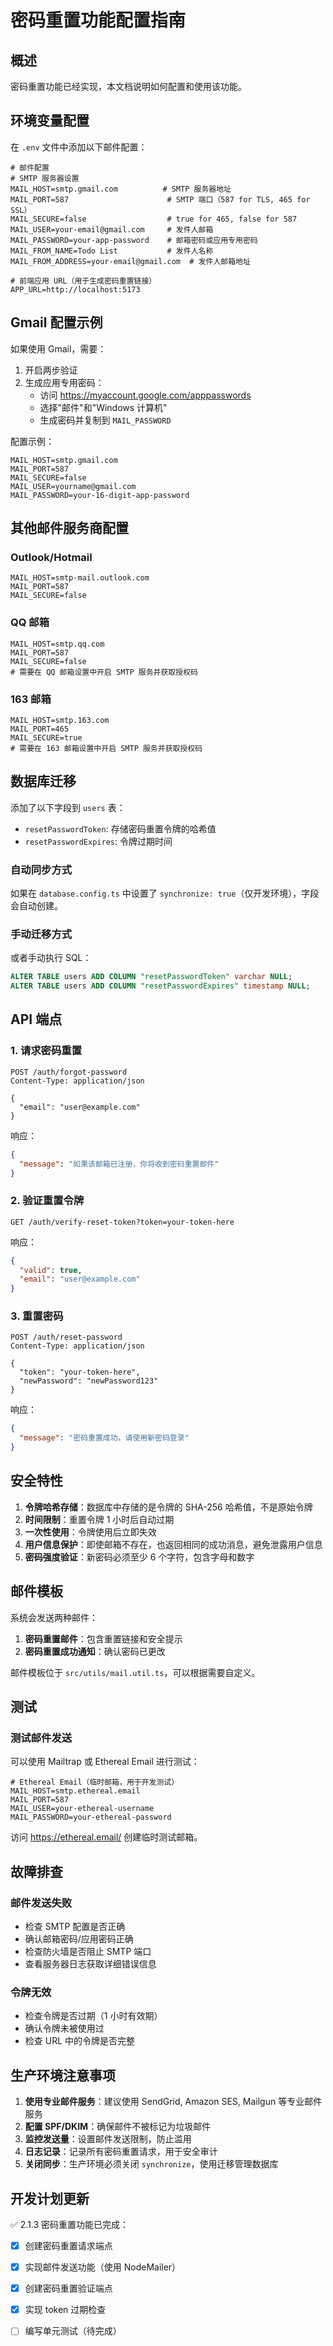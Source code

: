 # 密码重置功能配置指南

## 概述
密码重置功能已经实现，本文档说明如何配置和使用该功能。

## 环境变量配置

在 `.env` 文件中添加以下邮件配置：

```env
# 邮件配置
# SMTP 服务器设置
MAIL_HOST=smtp.gmail.com          # SMTP 服务器地址
MAIL_PORT=587                      # SMTP 端口（587 for TLS, 465 for SSL）
MAIL_SECURE=false                  # true for 465, false for 587
MAIL_USER=your-email@gmail.com     # 发件人邮箱
MAIL_PASSWORD=your-app-password    # 邮箱密码或应用专用密码
MAIL_FROM_NAME=Todo List           # 发件人名称
MAIL_FROM_ADDRESS=your-email@gmail.com  # 发件人邮箱地址

# 前端应用 URL（用于生成密码重置链接）
APP_URL=http://localhost:5173
```

## Gmail 配置示例

如果使用 Gmail，需要：

1. 开启两步验证
2. 生成应用专用密码：
   - 访问 https://myaccount.google.com/apppasswords
   - 选择"邮件"和"Windows 计算机"
   - 生成密码并复制到 `MAIL_PASSWORD`

配置示例：
```env
MAIL_HOST=smtp.gmail.com
MAIL_PORT=587
MAIL_SECURE=false
MAIL_USER=yourname@gmail.com
MAIL_PASSWORD=your-16-digit-app-password
```

## 其他邮件服务商配置

### Outlook/Hotmail
```env
MAIL_HOST=smtp-mail.outlook.com
MAIL_PORT=587
MAIL_SECURE=false
```

### QQ 邮箱
```env
MAIL_HOST=smtp.qq.com
MAIL_PORT=587
MAIL_SECURE=false
# 需要在 QQ 邮箱设置中开启 SMTP 服务并获取授权码
```

### 163 邮箱
```env
MAIL_HOST=smtp.163.com
MAIL_PORT=465
MAIL_SECURE=true
# 需要在 163 邮箱设置中开启 SMTP 服务并获取授权码
```

## 数据库迁移

添加了以下字段到 `users` 表：
- `resetPasswordToken`: 存储密码重置令牌的哈希值
- `resetPasswordExpires`: 令牌过期时间

### 自动同步方式
如果在 `database.config.ts` 中设置了 `synchronize: true`（仅开发环境），字段会自动创建。

### 手动迁移方式
或者手动执行 SQL：
```sql
ALTER TABLE users ADD COLUMN "resetPasswordToken" varchar NULL;
ALTER TABLE users ADD COLUMN "resetPasswordExpires" timestamp NULL;
```

## API 端点

### 1. 请求密码重置
```http
POST /auth/forgot-password
Content-Type: application/json

{
  "email": "user@example.com"
}
```

响应：
```json
{
  "message": "如果该邮箱已注册，你将收到密码重置邮件"
}
```

### 2. 验证重置令牌
```http
GET /auth/verify-reset-token?token=your-token-here
```

响应：
```json
{
  "valid": true,
  "email": "user@example.com"
}
```

### 3. 重置密码
```http
POST /auth/reset-password
Content-Type: application/json

{
  "token": "your-token-here",
  "newPassword": "newPassword123"
}
```

响应：
```json
{
  "message": "密码重置成功，请使用新密码登录"
}
```

## 安全特性

1. **令牌哈希存储**：数据库中存储的是令牌的 SHA-256 哈希值，不是原始令牌
2. **时间限制**：重置令牌 1 小时后自动过期
3. **一次性使用**：令牌使用后立即失效
4. **用户信息保护**：即使邮箱不存在，也返回相同的成功消息，避免泄露用户信息
5. **密码强度验证**：新密码必须至少 6 个字符，包含字母和数字

## 邮件模板

系统会发送两种邮件：
1. **密码重置邮件**：包含重置链接和安全提示
2. **密码重置成功通知**：确认密码已更改

邮件模板位于 `src/utils/mail.util.ts`，可以根据需要自定义。

## 测试

### 测试邮件发送
可以使用 Mailtrap 或 Ethereal Email 进行测试：

```env
# Ethereal Email（临时邮箱，用于开发测试）
MAIL_HOST=smtp.ethereal.email
MAIL_PORT=587
MAIL_USER=your-ethereal-username
MAIL_PASSWORD=your-ethereal-password
```

访问 https://ethereal.email/ 创建临时测试邮箱。

## 故障排查

### 邮件发送失败
- 检查 SMTP 配置是否正确
- 确认邮箱密码/应用密码正确
- 检查防火墙是否阻止 SMTP 端口
- 查看服务器日志获取详细错误信息

### 令牌无效
- 检查令牌是否过期（1 小时有效期）
- 确认令牌未被使用过
- 检查 URL 中的令牌是否完整

## 生产环境注意事项

1. **使用专业邮件服务**：建议使用 SendGrid, Amazon SES, Mailgun 等专业邮件服务
2. **配置 SPF/DKIM**：确保邮件不被标记为垃圾邮件
3. **监控发送量**：设置邮件发送限制，防止滥用
4. **日志记录**：记录所有密码重置请求，用于安全审计
5. **关闭同步**：生产环境必须关闭 `synchronize`，使用迁移管理数据库

## 开发计划更新

✅ 2.1.3 密码重置功能已完成：
- [x] 创建密码重置请求端点
- [x] 实现邮件发送功能（使用 NodeMailer）
- [x] 创建密码重置验证端点
- [x] 实现 token 过期检查
- [ ] 编写单元测试（待完成）

